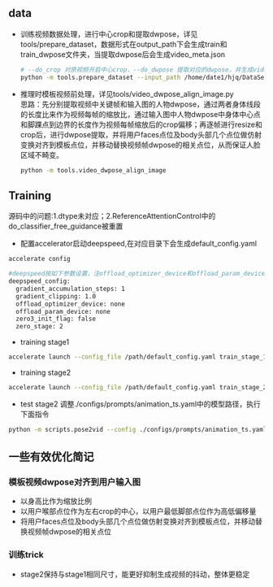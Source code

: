 ## data
- 训练视频数据处理，进行中心crop和提取dwpose，详见tools/prepare_dataset，数据形式在output_path下会生成train和train_dwpose文件夹，当提取dwpose后会生成video_meta.json
    ```bash
    # --do_crop 对原视频开启中心crop，--do_dwpose 提取对应的dwpose，并生成video_meta.json用于训练索引
    python -m tools.prepare_dataset --input_path /home/date1/hjq/DataSets/video_dataset/Self_dataset/full_body --output_path /home/date1/hjq/DataSets/video_dataset/Self_dataset --dst_w 512 --dst_h 768 --do_crop --do_dwpose
    ```
- 推理时模板视频前处理，详见tools/video_dwpose_align_image.py</br>
    思路：先分别提取视频中关键帧和输入图的人物dwpose，通过两者身体线段的长度比来作为视频每帧的缩放比，通过输入图中人物dwpose中身体中心点和脚踝点到边界的长度作为视频每帧缩放后的crop偏移；再逐帧进行resize和crop后，进行dwpose提取，并将用户faces点位及body头部几个点位做仿射变换对齐到模板点位，并移动替换视频帧dwpose的相关点位，从而保证人脸区域不畸变。
    ```bash
    python -m tools.video_dwpose_align_image 
    ```
  
## Training
源码中的问题:1.dtype未对应；2.ReferenceAttentionControl中的do_classifier_free_guidance被重置
- 配置accelerator启动deepspeed,在对应目录下会生成default_config.yaml
```bash
accelerate config

#deepspeed按如下参数设置，注offload_optimizer_device和offload_param_device要设为none，选cpu可能会报错
deepspeed_config:
  gradient_accumulation_steps: 1
  gradient_clipping: 1.0
  offload_optimizer_device: none
  offload_param_device: none
  zero3_init_flag: false
  zero_stage: 2
```

- training stage1
```bash
accelerate launch --config_file /path/default_config.yaml train_stage_1.py
```

- training stage2
```bash
accelerate launch --config_file /path/default_config.yaml train_stage_2.py
```

- test stage2
调整./configs/prompts/animation_ts.yaml中的模型路径，执行下面指令
```bash
python -m scripts.pose2vid --config ./configs/prompts/animation_ts.yaml -W 512 -H 784 -L 141
```


## 一些有效优化简记

### 模板视频dwpose对齐到用户输入图
- 以身高比作为缩放比例
- 以用户喉部点位作为左右crop的中心，以用户最低脚部点位作为高低偏移量
- 将用户faces点位及body头部几个点位做仿射变换对齐到模板点位，并移动替换视频帧dwpose的相关点位

### 训练trick
- stage2保持与stage1相同尺寸，能更好抑制生成视频的抖动，整体更稳定